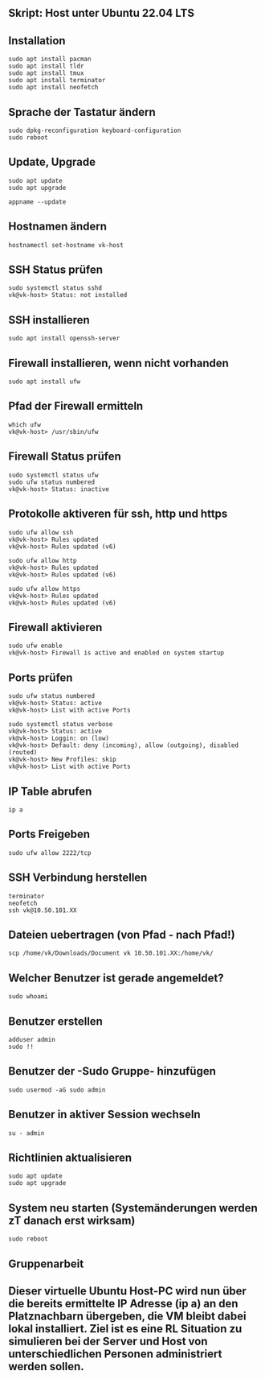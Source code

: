 ## Skript: Host unter Ubuntu 22.04 LTS

## Installation
	sudo apt install pacman
	sudo apt install tldr
	sudo apt install tmux
	sudo apt install terminator
	sudo apt install neofetch

## Sprache der Tastatur ändern
	sudo dpkg-reconfiguration keyboard-configuration
	sudo reboot

## Update, Upgrade 
	sudo apt update
	sudo apt upgrade
		
	appname --update

## Hostnamen ändern 
	hostnamectl set-hostname vk-host

## SSH Status prüfen
	sudo systemctl status sshd
	vk@vk-host> Status: not installed

## SSH installieren
	sudo apt install openssh-server

## Firewall installieren, wenn nicht vorhanden
	sudo apt install ufw

## Pfad der Firewall ermitteln
	which ufw
	vk@vk-host> /usr/sbin/ufw

## Firewall Status prüfen
	sudo systemctl status ufw
	sudo ufw status numbered
	vk@vk-host> Status: inactive

## Protokolle aktiveren für ssh, http und https
	sudo ufw allow ssh
	vk@vk-host> Rules updated
	vk@vk-host> Rules updated (v6)

	sudo ufw allow http
	vk@vk-host> Rules updated
	vk@vk-host> Rules updated (v6)

	sudo ufw allow https
	vk@vk-host> Rules updated
	vk@vk-host> Rules updated (v6)

## Firewall aktivieren
	sudo ufw enable 
	vk@vk-host> Firewall is active and enabled on system startup

## Ports prüfen
	sudo ufw status numbered
	vk@vk-host> Status: active 
	vk@vk-host> List with active Ports

	sudo systemctl status verbose
	vk@vk-host> Status: active
	vk@vk-host> Loggin: on (low)
	vk@vk-host> Default: deny (incoming), allow (outgoing), disabled (routed)
	vk@vk-host> New Profiles: skip
	vk@vk-host> List with active Ports

## IP Table abrufen
	ip a

## Ports Freigeben
	sudo ufw allow 2222/tcp

## SSH Verbindung herstellen
	terminator
	neofetch
	ssh vk@10.50.101.XX
		
## Dateien uebertragen (von Pfad - nach Pfad!)
	scp /home/vk/Downloads/Document vk 10.50.101.XX:/home/vk/

## Welcher Benutzer ist gerade angemeldet?
	sudo whoami
		
## Benutzer erstellen
	adduser admin
	sudo !!

## Benutzer der -Sudo Gruppe- hinzufügen
	sudo usermod -aG sudo admin

## Benutzer in aktiver Session wechseln
	su - admin

## Richtlinien aktualisieren
	sudo apt update
	sudo apt upgrade

## System neu starten (Systemänderungen werden zT danach erst wirksam)
	sudo reboot 	

## Gruppenarbeit
## Dieser virtuelle Ubuntu Host-PC wird nun über die bereits ermittelte IP Adresse (ip a) an den Platznachbarn übergeben, die VM bleibt dabei lokal installiert. Ziel ist es eine RL Situation zu simulieren bei der Server und Host von unterschiedlichen Personen administriert werden sollen.

